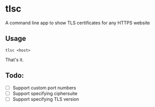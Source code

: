 # tlsc

A command line app to show TLS certificates for any HTTPS website

## Usage

```
tlsc <host>
```

That's it.

## Todo:

- [ ] Support custom port numbers
- [ ] Support specifying ciphersuite
- [ ] Support specifying TLS version
